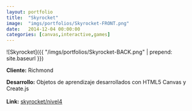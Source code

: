 ```yaml
---
layout:	portfolio
title:	"Skyrocket"
image:	"imgs/portfolios/Skyrocket-FRONT.png"
date:   2014-12-04 00:00:00
categories: [canvas,interactive,games]
---
```

![Skyrocket]({{ "/imgs/portfolios/Skyrocket-BACK.png" | prepend: site.baseurl }})

**Cliente:** Richmond

**Desarrollo:** Objetos de aprendizaje desarrollados con HTML5 Canvas y Create.js
<br><br>
**Link:**
<a class="link" href="http://richmond.digitaldealers.mx/skyrocket/index.html" target="blank"> skyrocket/nivel4</a>